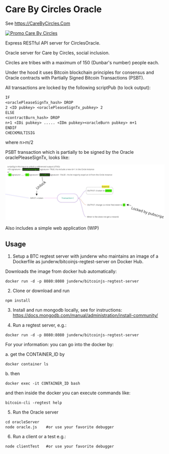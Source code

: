# Care By Circles Oracle

See https://CareByCircles.Com

[![Promo Care By Circles](READMEImages/CareByCircles.gif)](https://youtu.be/YczwK4v-uJ0)

Express RESTful API server for CirclesOracle.

Oracle server for Care by Circles, social inclusion.

Circles are tribes with a maximum of 150 (Dunbar's number) people each.

Under the hood it uses Bitcoin blockchain principles for consensus and Oracle contracts with Partially Signed Bitcoin Transactions (PSBT).

All transactions are locked by the following scriptPub (to lock output):

```
IF
<oraclePleaseSignTx_hash> DROP
2 <ID pubkey> <oraclePleaseSignTx_pubkey> 2
ELSE
<contractBurn_hash> DROP
n+1 <IDi pubkey> ..... <IDm pubkey><oracleBurn pubkey> m+1
ENDIF
CHECKMULTISIG
```
where n>m/2

PSBT transaction which is partially to be signed by the Oracle oraclePleaseSignTx, looks like:

![Alt text](READMEImages/ToBeSignedPSBT.jpg?raw=true "Transaction")


Also includes a simple web application (WIP)

## Usage ##
1. Setup a BTC regtest server with junderw who maintains an image of a Dockerfile as junderw/bitcoinjs-regtest-server on Docker Hub.

Downloads the image from docker hub automatically:
```
docker run -d -p 8080:8080 junderw/bitcoinjs-regtest-server
```

2. Clone or download and run 
```
npm install
```

3. Install and run mongodb locally, see for instructions:
https://docs.mongodb.com/manual/administration/install-community/

4. Run a regtest server, e.g.:

```
docker run -d -p 8080:8080 junderw/bitcoinjs-regtest-server
```

For your information: you can go into the docker by:

a. get the CONTAINER_ID by

```
docker container ls
```

b. then

```
docker exec -it CONTAINER_ID bash
```

and then inside the docker you can execute commands like:

```
bitcoin-cli -regtest help
```

5.  Run the Oracle server 

```
cd oracleServer
node oracle.js    #or use your favorite debugger
```

6. Run a client or a test e.g.:

```
node clientTest   #or use your favorite debugger
```